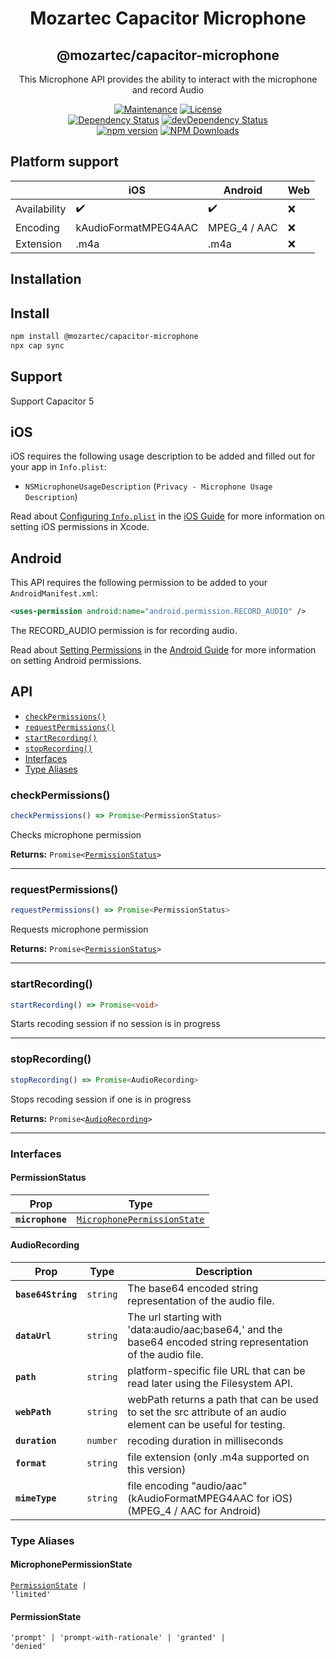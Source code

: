 <div align="center">
  <h1>Mozartec Capacitor Microphone</h1>
  <h2>@mozartec/capacitor-microphone</h2>

This Microphone API provides the ability to interact with the microphone and record Audio

[![Maintenance](https://img.shields.io/badge/maintained-yes-green.svg)](https://github.com/mozartec/capacitor-microphone/graphs/commit-activity) [![License](https://img.shields.io/npm/l/@mozartec/capacitor-microphone.svg)](/LICENSE) 
  <br>
[![Dependency Status](https://david-dm.org/mozartec/capacitor-microphone.svg)](https://david-dm.org/mozartec/capacitor-microphone) [![devDependency Status](https://david-dm.org/mozartec/capacitor-microphone/dev-status.svg)](https://david-dm.org/mozartec/capacitor-microphone?type=dev)
  <br>
[![npm version](https://badge.fury.io/js/%40mozartec%2Fcapacitor-microphone.svg)](https://www.npmjs.com/package/@mozartec/capacitor-microphone) [![NPM Downloads](https://img.shields.io/npm/dw/@mozartec/capacitor-microphone)](https://www.npmjs.com/package/@mozartec/capacitor-microphone)
</div>
  
## Platform support
|              | iOS                  | Android            | Web                |
| ------------ |--------------------- | ------------------ | ------------------ |
| Availability | :heavy_check_mark:   | :heavy_check_mark: | :x:                |
| Encoding     | kAudioFormatMPEG4AAC | MPEG_4 / AAC       | :x:                |
| Extension    | .m4a                 | .m4a               | :x:                |


## Installation

## Install

```bash
npm install @mozartec/capacitor-microphone
npx cap sync
```

## Support
Support Capacitor 5

## iOS

iOS requires the following usage description to be added and filled out for your app in `Info.plist`:

- `NSMicrophoneUsageDescription` (`Privacy - Microphone Usage Description`)

Read about [Configuring `Info.plist`](https://capacitorjs.com/docs/ios/configuration#configuring-infoplist) in the [iOS Guide](https://capacitorjs.com/docs/ios) for more information on setting iOS permissions in Xcode.

## Android

This API requires the following permission to be added to your `AndroidManifest.xml`:

```xml
<uses-permission android:name="android.permission.RECORD_AUDIO" />
```

The RECORD_AUDIO permission is for recording audio.

Read about [Setting Permissions](https://capacitorjs.com/docs/android/configuration#setting-permissions) in the [Android Guide](https://capacitorjs.com/docs/android) for more information on setting Android permissions.


## API

<docgen-index>

* [`checkPermissions()`](#checkpermissions)
* [`requestPermissions()`](#requestpermissions)
* [`startRecording()`](#startrecording)
* [`stopRecording()`](#stoprecording)
* [Interfaces](#interfaces)
* [Type Aliases](#type-aliases)

</docgen-index>

<docgen-api>
<!--Update the source file JSDoc comments and rerun docgen to update the docs below-->

### checkPermissions()

```typescript
checkPermissions() => Promise<PermissionStatus>
```

Checks microphone permission

**Returns:** <code>Promise&lt;<a href="#permissionstatus">PermissionStatus</a>&gt;</code>

--------------------


### requestPermissions()

```typescript
requestPermissions() => Promise<PermissionStatus>
```

Requests microphone permission

**Returns:** <code>Promise&lt;<a href="#permissionstatus">PermissionStatus</a>&gt;</code>

--------------------


### startRecording()

```typescript
startRecording() => Promise<void>
```

Starts recoding session if no session is in progress

--------------------


### stopRecording()

```typescript
stopRecording() => Promise<AudioRecording>
```

Stops recoding session if one is in progress

**Returns:** <code>Promise&lt;<a href="#audiorecording">AudioRecording</a>&gt;</code>

--------------------


### Interfaces


#### PermissionStatus

| Prop             | Type                                                                            |
| ---------------- | ------------------------------------------------------------------------------- |
| **`microphone`** | <code><a href="#microphonepermissionstate">MicrophonePermissionState</a></code> |


#### AudioRecording

| Prop               | Type                | Description                                                                                                     |
| ------------------ | ------------------- | --------------------------------------------------------------------------------------------------------------- |
| **`base64String`** | <code>string</code> | The base64 encoded string representation of the audio file.                                                     |
| **`dataUrl`**      | <code>string</code> | The url starting with 'data:audio/aac;base64,' and the base64 encoded string representation of the audio file.  |
| **`path`**         | <code>string</code> | platform-specific file URL that can be read later using the Filesystem API.                                     |
| **`webPath`**      | <code>string</code> | webPath returns a path that can be used to set the src attribute of an audio element can be useful for testing. |
| **`duration`**     | <code>number</code> | recoding duration in milliseconds                                                                               |
| **`format`**       | <code>string</code> | file extension (only .m4a supported on this version)                                                            |
| **`mimeType`**     | <code>string</code> | file encoding "audio/aac" (kAudioFormatMPEG4AAC for iOS) (MPEG_4 / AAC for Android)                             |


### Type Aliases


#### MicrophonePermissionState

<code><a href="#permissionstate">PermissionState</a> | 'limited'</code>


#### PermissionState

<code>'prompt' | 'prompt-with-rationale' | 'granted' | 'denied'</code>

</docgen-api>
